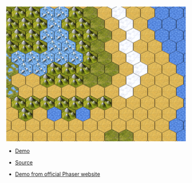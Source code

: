 ![Hextilemap](./hextilemap.png)

* [Demo](https://alexnd.github.io/phaser-hextilemap/map-hex.html)

* [Source](https://github.com/alexnd/phaser-hextilemap/)

* [Demo from official Phaser website](https://phaser.io/examples/v3/view/tilemap/isometric/hexagonal-test)
